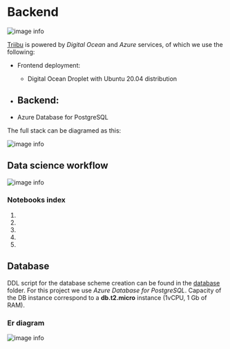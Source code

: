 # Backend

![image info](./assets/FrontendView.png)

[Triibu](https://www.google.com "Frontend") is powered by _Digital Ocean_ and _Azure_ services, of which we use the following:

- Frontend deployment:
  - Digital Ocean Droplet with Ubuntu 20.04 distribution

- Backend:
  - 

- Azure Database for PostgreSQL

The full stack can be diagramed as this:

![image info](./assets/Team58_Architecture.png)


## Data science workflow

![image info](./ds_notebooks/Team58_DS_Workflow.png)

### Notebooks index

1. 
2. 
3. 
4. 
5. 

## Database

DDL script for the database scheme creation can be found in the [database](../-/tree/master/database/Database_Script.sql) folder. For this project we use _Azure Database for PostgreSQL_. Capacity of the DB instance correspond to a **db.t2.micro** instance (1vCPU, 1 Gb of RAM). 

### Er diagram

![image info](./assets/er_diagram.jpeg)
